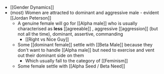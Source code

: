 - [[Gender Dynamics]]
- (most) Women are attracted to dominant and aggressive male - evident [[Jordan Peterson]]
    - A genuine female will go for [[Alpha male]] who is usually characterised as **less** [[agreeable]] , aggressive [[aggression]] (but not all the time), dominant, assertive, commanding
        - [[Right vs Nice Guy]] 
    - Some [[dominant female]] settle with [[Beta Male]] because they don't want to handle [[Alpha male]] but need to exercise and vent out their dominant side on them
        - Which usually fall to the category of [[Feminism]]
    - Some female settle with [[Alpha Seed / Beta Need]]
